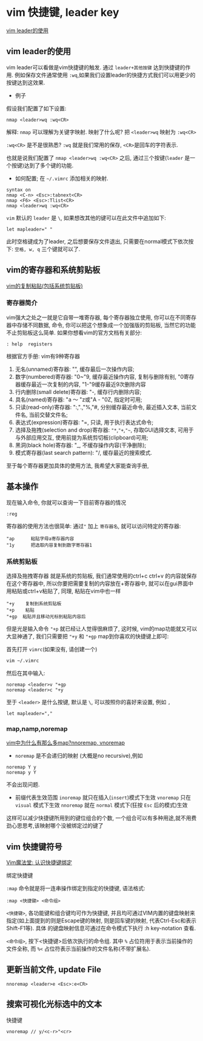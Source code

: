 # vim 快捷键, leader key

[vim leader的使用](https://blog.csdn.net/qq_32949893/article/details/113339607)

## vim leader的使用

vim leader可以看做是vim快捷键的触发.
通过 `leader+其他按键` 达到快捷键的作用.
例如保存文件通常使用 `:wq`,如果我们设置leader的快捷方式我们可以用更少的按键达到这效果.

+ 例子

假设我们配置了如下设置:

```viml
nmap <leader>wq :wq<CR>
```

解释: `nmap` 可以理解为关键字映射.
映射了什么呢?
把 `<leader>wq` 映射为 `:wq<CR>`

`:wq<CR>` 是不是很熟悉?
`:wq` 就是我们常用的保存, `<CR>`是回车的字符表示.

也就是说我们配置了 `nmap <leader>wq :wq<CR>` 之后,
通过三个按键(`leader` 是一个按键)达到了多个键的功能.

+ 如何配置; 在 `~/.vimrc` 添加相关的映射.

```viml
syntax on
nmap <C-n> <Esc>:tabnext<CR>
nmap <F6> <Esc>:Tlist<CR>
nmap <leader>wq :wq<CR>
```

`vim` 默认的 `leader` 是 `\`, 如果想改其他的键可以在此文件中追加如下:

```viml
let mapleader=" "
```

此时空格键成为了leader, 之后想要保存文件退出,
只需要在normal模式下依次按下: `空格, w, q` 三个键就可以了.

## vim的寄存器和系统剪贴板

[vim的复制粘贴(包括系统剪贴板)](https://www.cnblogs.com/jpfss/p/9040561.html)

### 寄存器简介

vim强大之处之一就是它自带一堆寄存器, 每个寄存器独立使用,
你可以在不同寄存器中存储不同数据, 命令,
你可以把这个想象成一个加强版的剪贴板, 当然它的功能不止剪贴板这么简单.
如果你想看vim的官方文档有关部分:

```viml
: help  registers
```

根据官方手册: vim有9种寄存器

1. 无名(unnamed)寄存器: "", 缓存最后一次操作内容;
2. 数字(numbered)寄存器: "0~"9, 缓存最近操作内容, 复制与删除有别,
"0寄存器缓存最近一次复制的内容, "1-"9缓存最近9次删除内容
3. 行内删除(small delete)寄存器: "-, 缓存行内删除内容;
4. 具名(named)寄存器: "a ～ "z或"A - "0Z, 指定时可用;
5. 只读(read-only)寄存器: ":,".,"%,"#,
分别缓存最近命令, 最近插入文本, 当前文件名, 当前交替文件名;
6. 表达式(expression)寄存器: "=, 只读, 用于执行表达式命令;
7. 选择及拖拽(selection and drop)寄存器: `"*`,`"+`,`"~`,
存取GUI选择文本, 可用于与外部应用交互, 使用前提为系统剪切板(clipboard)可用;
8. 黑洞(black hole)寄存器: "_, 不缓存操作内容(干净删除);
9. 模式寄存器(last search pattern): "/, 缓存最近的搜索模式.

至于每个寄存器更加具体的使用方法, 我希望大家能查询手册,

## 基本操作

现在输入命令, 你就可以查询一下目前寄存器的情况

```viml
:reg
```

寄存器的使用方法也很简单: 通过`"` 加上 `寄存器名`, 就可以访问特定的寄存器:

```viml
"ap      粘贴字母a寄存器内容
"1y      把选取内容复制到数字寄存器1
```

### 系统剪贴板

选择及拖拽寄存器 就是系统的剪贴板,
我们通常使用的ctrl+c  ctrl+v 的内容就保存在这个寄存器中,
所以你要把需要复制的内容放在+寄存器中, 就可以在gui界面中用粘贴或ctrl+v粘贴了,
同理, 粘贴在vim中也一样

```viml
"+y    复制到系统剪贴板
"+p    粘贴
"+gp  粘贴并且移动光标到粘贴内容后
```

但是光是输入命令 `"+p` 就已经让人觉得很麻烦了,
这时候, vim的map功能就又可以大显神通了,
我们只需要把 `"+y` 和 `"+gp` map到你喜欢的快捷键上即可:

首先打开 `vimrc`(如果没有, 请创建一个)

```bash
vim ~/.vimrc
```

然后在其中输入:

```viml
noremap <leader>v "+gp
noremap <leader>c "+y
```

至于 `<leader>` 是什么按键, 默认是 `\`,
可以按照你的喜好来设置, 例如 `,`

```viml
let mapleader=","
```

### map,namp,noremap

[vim中为什么有那么多map?nnoremap, vnoremap](https://www.zhihu.com/question/20741941)

+ `noremap` 是不会递归的映射 (大概是no recursive),例如

```viml
noremap Y y
noremap y Y
```

不会出现问题.

+ 前缀代表生效范围
`inoremap` 就只在插入(`insert`)模式下生效
`vnoremap` 只在 `visual` 模式下生效
`nnoremap` 就在 `normal` 模式下(狂按 `Esc` 后的模式)生效

这样可以减少快捷键所用到的键位组合的个数,
一个组合可以有多种用途,就不用费劲心思思考,该映射哪个没被绑定过的键了

## vim 快捷键符号

[Vim魔法堂: 认识快捷键绑定](https://developer.aliyun.com/article/32185)

绑定快捷键

`:map` 命令就是将一连串操作绑定到指定的快捷键, 语法格式:

```viml
:map <快捷键> <命令组>
```

`<快捷键>`, 各功能键和组合键均可作为快捷键,
并且均可通过VIM内置的键盘映射来指定(如上面提到的<ESC>则是Escape键的映射,
<CR>则是回车键的映射, <C-Esc>代表Ctrl-Esc和<S-F1>表示Shift-F1等).
具体 的键盘映射信息可通过在命令模式下执行 :h key-notation 查看.

`<命令组>`, 按下<快捷键>后依次执行的命令组.
其中 `%` 占位符用于表示当前操作的文件全称, 而 `%<` 占位符表示当前操作的文件名称(不带扩展名).

## 更新当前文件, update File

```viml
nnoremap <leader>e <Esc>:e<CR>
```

## 搜索可视化光标选中的文本

快捷键

```viml
vnoremap // y/<c-r>"<cr>
```
